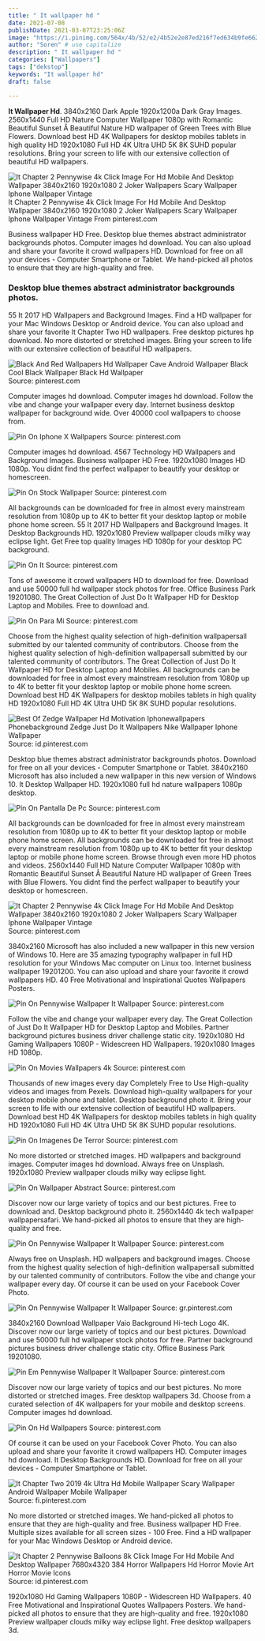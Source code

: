 ```yaml
---
title: " It wallpaper hd "
date: 2021-07-08
publishDate: 2021-03-07T23:25:06Z
image: "https://i.pinimg.com/564x/4b/52/e2/4b52e2e87ed216f7ed634b9fe662525c.jpg"
author: "Soren" # use capitalize
description: " It wallpaper hd "
categories: ["Wallpapers"]
tags: ["dekstop"]
keywords: "It wallpaper hd"
draft: false

---
```



**It Wallpaper Hd**. 3840x2160 Dark Apple 1920x1200a Dark Gray Images. 2560x1440 Full HD Nature Computer Wallpaper 1080p with Romantic Beautiful Sunset Â Beautiful Nature HD wallpaper of Green Trees with Blue Flowers. Download best HD 4K Wallpapers for desktop mobiles tablets in high quality HD 1920x1080 Full HD 4K Ultra UHD 5K 8K SUHD popular resolutions. Bring your screen to life with our extensive collection of beautiful HD wallpapers.

![It Chapter 2 Pennywise 4k Click Image For Hd Mobile And Desktop Wallpaper 3840x2160 1920x1080 2 Joker Wallpapers Scary Wallpaper Iphone Wallpaper Vintage](https://i.pinimg.com/originals/5b/f2/01/5bf2019e0ad4f015c200bb635511d8f8.jpg "It Chapter 2 Pennywise 4k Click Image For Hd Mobile And Desktop Wallpaper 3840x2160 1920x1080 2 Joker Wallpapers Scary Wallpaper Iphone Wallpaper Vintage")
It Chapter 2 Pennywise 4k Click Image For Hd Mobile And Desktop Wallpaper 3840x2160 1920x1080 2 Joker Wallpapers Scary Wallpaper Iphone Wallpaper Vintage From pinterest.com


Business wallpaper HD Free. Desktop blue themes abstract administrator backgrounds photos. Computer images hd download. You can also upload and share your favorite it crowd wallpapers HD. Download for free on all your devices - Computer Smartphone or Tablet. We hand-picked all photos to ensure that they are high-quality and free.

### Desktop blue themes abstract administrator backgrounds photos.

55 It 2017 HD Wallpapers and Background Images. Find a HD wallpaper for your Mac Windows Desktop or Android device. You can also upload and share your favorite It Chapter Two HD wallpapers. Free desktop pictures hp download. No more distorted or stretched images. Bring your screen to life with our extensive collection of beautiful HD wallpapers.


![Black And Red Wallpapers Hd Wallpaper Cave Android Wallpaper Black Cool Black Wallpaper Black Hd Wallpaper](https://i.pinimg.com/originals/d7/ed/98/d7ed98e8f12bdbc030eb675e6b05f662.jpg "Black And Red Wallpapers Hd Wallpaper Cave Android Wallpaper Black Cool Black Wallpaper Black Hd Wallpaper")
Source: pinterest.com

Computer images hd download. Computer images hd download. Follow the vibe and change your wallpaper every day. Internet business desktop wallpaper for background wide. Over 40000 cool wallpapers to choose from.

![Pin On Iphone X Wallpapers](https://i.pinimg.com/originals/48/97/2e/48972ec917625eff4a2eeecaad3605c0.jpg "Pin On Iphone X Wallpapers")
Source: pinterest.com

Computer images hd download. 4567 Technology HD Wallpapers and Background Images. Business wallpaper HD Free. 1920x1080 Images HD 1080p. You didnt find the perfect wallpaper to beautify your desktop or homescreen.

![Pin On Stock Wallpaper](https://i.pinimg.com/originals/41/e5/eb/41e5eba7baacc42ce6049dc5fc0f9f23.png "Pin On Stock Wallpaper")
Source: pinterest.com

All backgrounds can be downloaded for free in almost every mainstream resolution from 1080p up to 4K to better fit your desktop laptop or mobile phone home screen. 55 It 2017 HD Wallpapers and Background Images. It Desktop Backgrounds HD. 1920x1080 Preview wallpaper clouds milky way eclipse light. Get Free top quality Images HD 1080p for your desktop PC background.

![Pin On It](https://i.pinimg.com/736x/c0/8d/37/c08d372aeb3240eab20359b45587abcc.jpg "Pin On It")
Source: pinterest.com

Tons of awesome it crowd wallpapers HD to download for free. Download and use 50000 full hd wallpaper stock photos for free. Office Business Park 19201080. The Great Collection of Just Do It Wallpaper HD for Desktop Laptop and Mobiles. Free to download and.

![Pin On Para Mi](https://i.pinimg.com/originals/f5/e1/1a/f5e11a1d5815d187067a89f120f11a15.jpg "Pin On Para Mi")
Source: pinterest.com

Choose from the highest quality selection of high-definition wallpapersall submitted by our talented community of contributors. Choose from the highest quality selection of high-definition wallpapersall submitted by our talented community of contributors. The Great Collection of Just Do It Wallpaper HD for Desktop Laptop and Mobiles. All backgrounds can be downloaded for free in almost every mainstream resolution from 1080p up to 4K to better fit your desktop laptop or mobile phone home screen. Download best HD 4K Wallpapers for desktop mobiles tablets in high quality HD 1920x1080 Full HD 4K Ultra UHD 5K 8K SUHD popular resolutions.

![Best Of Zedge Wallpaper Hd Motivation Iphonewallpapers Phonebackground Zedge Just Do It Wallpapers Nike Wallpaper Iphone Wallpaper](https://i.pinimg.com/originals/06/7f/3e/067f3e28bb916c5d5a9c374d3f18155b.jpg "Best Of Zedge Wallpaper Hd Motivation Iphonewallpapers Phonebackground Zedge Just Do It Wallpapers Nike Wallpaper Iphone Wallpaper")
Source: id.pinterest.com

Desktop blue themes abstract administrator backgrounds photos. Download for free on all your devices - Computer Smartphone or Tablet. 3840x2160 Microsoft has also included a new wallpaper in this new version of Windows 10. It Desktop Wallpaper HD. 1920x1080 full hd nature wallpapers 1080p desktop.

![Pin On Pantalla De Pc](https://i.pinimg.com/originals/5e/96/a4/5e96a43e1a543f60f58c4f79c1d8751e.jpg "Pin On Pantalla De Pc")
Source: pinterest.com

All backgrounds can be downloaded for free in almost every mainstream resolution from 1080p up to 4K to better fit your desktop laptop or mobile phone home screen. All backgrounds can be downloaded for free in almost every mainstream resolution from 1080p up to 4K to better fit your desktop laptop or mobile phone home screen. Browse through even more HD photos and videos. 2560x1440 Full HD Nature Computer Wallpaper 1080p with Romantic Beautiful Sunset Â Beautiful Nature HD wallpaper of Green Trees with Blue Flowers. You didnt find the perfect wallpaper to beautify your desktop or homescreen.

![It Chapter 2 Pennywise 4k Click Image For Hd Mobile And Desktop Wallpaper 3840x2160 1920x1080 2 Joker Wallpapers Scary Wallpaper Iphone Wallpaper Vintage](https://i.pinimg.com/originals/5b/f2/01/5bf2019e0ad4f015c200bb635511d8f8.jpg "It Chapter 2 Pennywise 4k Click Image For Hd Mobile And Desktop Wallpaper 3840x2160 1920x1080 2 Joker Wallpapers Scary Wallpaper Iphone Wallpaper Vintage")
Source: pinterest.com

3840x2160 Microsoft has also included a new wallpaper in this new version of Windows 10. Here are 35 amazing typography wallpaper in full HD resolution for your Windows Mac computer on Linux too. Internet business wallpaper 19201200. You can also upload and share your favorite it crowd wallpapers HD. 40 Free Motivational and Inspirational Quotes Wallpapers Posters.

![Pin On Pennywise Wallpaper It Wallpaper](https://i.pinimg.com/736x/91/e2/7c/91e27ce38a257a600629d7e3a9a58182.jpg "Pin On Pennywise Wallpaper It Wallpaper")
Source: pinterest.com

Follow the vibe and change your wallpaper every day. The Great Collection of Just Do It Wallpaper HD for Desktop Laptop and Mobiles. Partner background pictures business driver challenge static city. 1920x1080 Hd Gaming Wallpapers 1080P - Widescreen HD Wallpapers. 1920x1080 Images HD 1080p.

![Pin On Movies Wallpapers 4k](https://i.pinimg.com/originals/88/89/af/8889af64c4edb7480d2f58df98578edb.jpg "Pin On Movies Wallpapers 4k")
Source: pinterest.com

Thousands of new images every day Completely Free to Use High-quality videos and images from Pexels. Download high-quality wallpapers for your desktop mobile phone and tablet. Desktop background photo it. Bring your screen to life with our extensive collection of beautiful HD wallpapers. Download best HD 4K Wallpapers for desktop mobiles tablets in high quality HD 1920x1080 Full HD 4K Ultra UHD 5K 8K SUHD popular resolutions.

![Pin On Imagenes De Terror](https://i.pinimg.com/736x/c5/3b/84/c53b840835e95daa214a5b08fc2ba612.jpg "Pin On Imagenes De Terror")
Source: pinterest.com

No more distorted or stretched images. HD wallpapers and background images. Computer images hd download. Always free on Unsplash. 1920x1080 Preview wallpaper clouds milky way eclipse light.

![Pin On Wallpaper Abstract](https://i.pinimg.com/originals/1c/2e/ba/1c2eba4222294598a6ae48a5eb7330bc.png "Pin On Wallpaper Abstract")
Source: pinterest.com

Discover now our large variety of topics and our best pictures. Free to download and. Desktop background photo it. 2560x1440 4k tech wallpaper wallpapersafari. We hand-picked all photos to ensure that they are high-quality and free.

![Pin On Pennywise Wallpaper It Wallpaper](https://i.pinimg.com/736x/46/f8/b7/46f8b75ae1d0a0836f45e205f3a0b694.jpg "Pin On Pennywise Wallpaper It Wallpaper")
Source: pinterest.com

Always free on Unsplash. HD wallpapers and background images. Choose from the highest quality selection of high-definition wallpapersall submitted by our talented community of contributors. Follow the vibe and change your wallpaper every day. Of course it can be used on your Facebook Cover Photo.

![Pin On Pennywise Wallpaper It Wallpaper](https://i.pinimg.com/originals/01/d8/9c/01d89c5fe82f2798ba8ef39845fe8657.jpg "Pin On Pennywise Wallpaper It Wallpaper")
Source: gr.pinterest.com

3840x2160 Download Wallpaper Vaio Background Hi-tech Logo 4K. Discover now our large variety of topics and our best pictures. Download and use 50000 full hd wallpaper stock photos for free. Partner background pictures business driver challenge static city. Office Business Park 19201080.

![Pin Em Pennywise Wallpaper It Wallpaper](https://i.pinimg.com/736x/72/f9/0b/72f90b9729d07c63736caf0d7c3d7edf.jpg "Pin Em Pennywise Wallpaper It Wallpaper")
Source: pinterest.com

Discover now our large variety of topics and our best pictures. No more distorted or stretched images. Free desktop wallpapers 3d. Choose from a curated selection of 4K wallpapers for your mobile and desktop screens. Computer images hd download.

![Pin On Hd Wallpapers](https://i.pinimg.com/736x/9d/10/0d/9d100d7ed3259e7fcc078554ff835196.jpg "Pin On Hd Wallpapers")
Source: pinterest.com

Of course it can be used on your Facebook Cover Photo. You can also upload and share your favorite it crowd wallpapers HD. Computer images hd download. It Desktop Backgrounds HD. Download for free on all your devices - Computer Smartphone or Tablet.

![It Chapter Two 2019 4k Ultra Hd Mobile Wallpaper Scary Wallpaper Android Wallpaper Mobile Wallpaper](https://i.pinimg.com/originals/c8/8d/8a/c88d8aa4fab3c9a24ddef58554975087.jpg "It Chapter Two 2019 4k Ultra Hd Mobile Wallpaper Scary Wallpaper Android Wallpaper Mobile Wallpaper")
Source: fi.pinterest.com

No more distorted or stretched images. We hand-picked all photos to ensure that they are high-quality and free. Business wallpaper HD Free. Multiple sizes available for all screen sizes - 100 Free. Find a HD wallpaper for your Mac Windows Desktop or Android device.

![It Chapter 2 Pennywise Balloons 8k Click Image For Hd Mobile And Desktop Wallpaper 7680x4320 384 Horror Wallpapers Hd Horror Movie Art Horror Movie Icons](https://i.pinimg.com/564x/4b/52/e2/4b52e2e87ed216f7ed634b9fe662525c.jpg "It Chapter 2 Pennywise Balloons 8k Click Image For Hd Mobile And Desktop Wallpaper 7680x4320 384 Horror Wallpapers Hd Horror Movie Art Horror Movie Icons")
Source: id.pinterest.com

1920x1080 Hd Gaming Wallpapers 1080P - Widescreen HD Wallpapers. 40 Free Motivational and Inspirational Quotes Wallpapers Posters. We hand-picked all photos to ensure that they are high-quality and free. 1920x1080 Preview wallpaper clouds milky way eclipse light. Free desktop wallpapers 3d.

